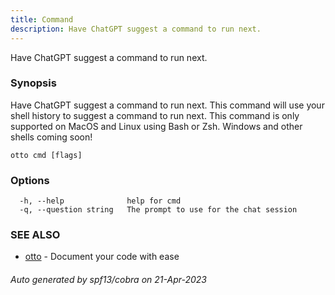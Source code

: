 ```yaml
---
title: Command
description: Have ChatGPT suggest a command to run next.
---
```


Have ChatGPT suggest a command to run next.

### Synopsis

Have ChatGPT suggest a command to run next. This command will use your shell history to suggest a command to run next.
This command is only supported on MacOS and Linux using Bash or Zsh. Windows and other shells coming soon!

```
otto cmd [flags]
```

### Options

```
  -h, --help              help for cmd
  -q, --question string   The prompt to use for the chat session
```

### SEE ALSO

* [otto](/docs/usage/otto)	 - Document your code with ease

###### Auto generated by spf13/cobra on 21-Apr-2023
